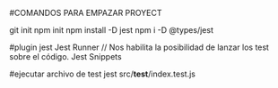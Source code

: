 #COMANDOS PARA EMPAZAR PROYECT

git init
npm init
npm install -D jest
npm i -D @types/jest

#plugin
jest
Jest Runner // Nos habilita la posibilidad de lanzar los test sobre el código.
Jest Snippets

#ejecutar archivo de test
jest src/__test__/index.test.js